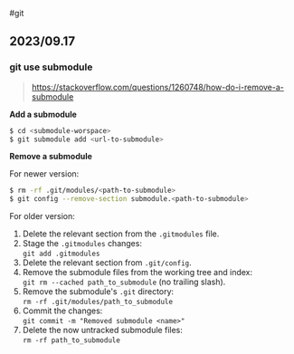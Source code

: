 #git
## 2023/09.17

### git use submodule

> https://stackoverflow.com/questions/1260748/how-do-i-remove-a-submodule

**Add a submodule**

```bash
$ cd <submodule-worspace>
$ git submodule add <url-to-submodule>
```

**Remove a submodule**

For newer version:

```bash
$ rm -rf .git/modules/<path-to-submodule>
$ git config --remove-section submodule.<path-to-submodule>
```

For older version:

1.  Delete the relevant section from the `.gitmodules` file.
2.  Stage the `.gitmodules` changes:  
    `git add .gitmodules`
3.  Delete the relevant section from `.git/config`.
4.  Remove the submodule files from the working tree and index:  
    `git rm --cached path_to_submodule` (no trailing slash).
5.  Remove the submodule's `.git` directory:  
    `rm -rf .git/modules/path_to_submodule`
6.  Commit the changes:  
    `git commit -m "Removed submodule <name>"`
7.  Delete the now untracked submodule files:  
    `rm -rf path_to_submodule`